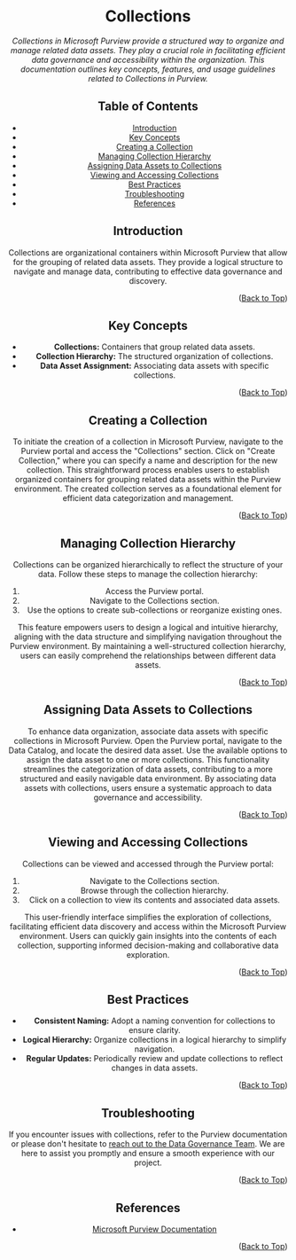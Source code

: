 <!-- Improved compatibility of Back to Top link -->
<a name="collections-top"></a>

<!-- Concept TITLE AND OVERVIEW -->

<center>

# Collections

*Collections in Microsoft Purview provide a structured way to organize and manage related data assets. They play a crucial role in facilitating efficient data governance and accessibility within the organization. This documentation outlines key concepts, features, and usage guidelines related to Collections in Purview.*

## Table of Contents

- [Introduction](#introduction)
- [Key Concepts](#key-concepts)
- [Creating a Collection](#creating-a-collection)
- [Managing Collection Hierarchy](#managing-collection-hierarchy)
- [Assigning Data Assets to Collections](#assigning-data-assets-to-collections)
- [Viewing and Accessing Collections](#viewing-and-accessing-collections)
- [Best Practices](#best-practices)
- [Troubleshooting](#troubleshooting)
- [References](#references)

## Introduction

Collections are organizational containers within Microsoft Purview that allow for the grouping of related data assets. They provide a logical structure to navigate and manage data, contributing to effective data governance and discovery.

<p align="right">(<a href="#collections-top">Back to Top</a>)</p>

## Key Concepts

- **Collections:** Containers that group related data assets.
- **Collection Hierarchy:** The structured organization of collections.
- **Data Asset Assignment:** Associating data assets with specific collections.

<p align="right">(<a href="collections-top">Back to Top</a>)</p>

## Creating a Collection

To initiate the creation of a collection in Microsoft Purview, navigate to the Purview portal and access the "Collections" section. Click on "Create Collection," where you can specify a name and description for the new collection. This straightforward process enables users to establish organized containers for grouping related data assets within the Purview environment. The created collection serves as a foundational element for efficient data categorization and management.

<p align="right">(<a href="#collections-top">Back to Top</a>)</p>

## Managing Collection Hierarchy

Collections can be organized hierarchically to reflect the structure of your data. Follow these steps to manage the collection hierarchy:

1. Access the Purview portal.
2. Navigate to the Collections section.
3. Use the options to create sub-collections or reorganize existing ones.

This feature empowers users to design a logical and intuitive hierarchy, aligning with the data structure and simplifying navigation throughout the Purview environment. By maintaining a well-structured collection hierarchy, users can easily comprehend the relationships between different data assets.

<p align="right">(<a href="#collections-top">Back to Top</a>)</p>

## Assigning Data Assets to Collections

To enhance data organization, associate data assets with specific collections in Microsoft Purview. Open the Purview portal, navigate to the Data Catalog, and locate the desired data asset. Use the available options to assign the data asset to one or more collections. This functionality streamlines the categorization of data assets, contributing to a more structured and easily navigable data environment. By associating data assets with collections, users ensure a systematic approach to data governance and accessibility.

<p align="right">(<a href="collections-top">Back to Top</a>)</p>

## Viewing and Accessing Collections

Collections can be viewed and accessed through the Purview portal:

1. Navigate to the Collections section.
2. Browse through the collection hierarchy.
3. Click on a collection to view its contents and associated data assets.

This user-friendly interface simplifies the exploration of collections, facilitating efficient data discovery and access within the Microsoft Purview environment. Users can quickly gain insights into the contents of each collection, supporting informed decision-making and collaborative data exploration.

<p align="right">(<a href="collections-top">Back to Top</a>)</p>

## Best Practices

- **Consistent Naming:** Adopt a naming convention for collections to ensure clarity.
- **Logical Hierarchy:** Organize collections in a logical hierarchy to simplify navigation.
- **Regular Updates:** Periodically review and update collections to reflect changes in data assets.

<p align="right">(<a href="#collections-top">Back to Top</a>)</p>

## Troubleshooting

If you encounter issues with collections, refer to the Purview documentation or please don't hesitate to [reach out to the Data Governance Team](mailto:data_governance_team@hanes.com). We are here to assist you promptly and ensure a smooth experience with our project.

<p align="right">(<a href="#collections-top">Back to Top</a>)</p>

## References

- [Microsoft Purview Documentation](https://docs.microsoft.com/en-us/azure/purview/)

<p align="right">(<a href="#collections-top">Back to Top</a>)</p>
